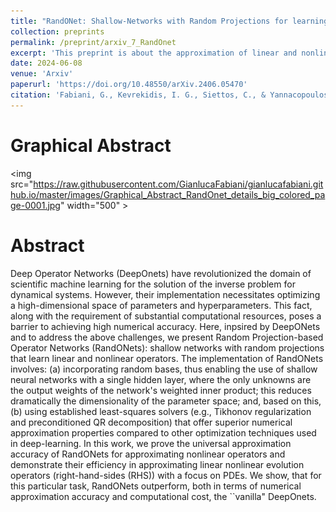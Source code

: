 ```yaml
---
title: "RandONet: Shallow-Networks with Random Projections for learning linear and nonlinear operators"
collection: preprints
permalink: /preprint/arxiv_7_RandOnet
excerpt: 'This preprint is about the approximation of linear and nonlinear operators with random projection based Operator Networks (RandOnets)'
date: 2024-06-08
venue: 'Arxiv'
paperurl: 'https://doi.org/10.48550/arXiv.2406.05470'
citation: 'Fabiani, G., Kevrekidis, I. G., Siettos, C., & Yannacopoulos, A. N. (2024). RandONet: Shallow-Networks with Random Projections for learning linear and nonlinear operators. arXiv preprint arXiv:2406.05470.'
---
```


Graphical Abstract
=====
<img src="https://raw.githubusercontent.com/GianlucaFabiani/gianlucafabiani.github.io/master/images/Graphical_Abstract_RandOnet_details_big_colored_page-0001.jpg" width="500" \>

Abstract
=====
Deep Operator Networks (DeepOnets) have revolutionized the domain of scientific machine learning for the solution of the inverse problem for dynamical systems. However, their implementation necessitates optimizing a high-dimensional space of parameters and hyperparameters. This fact, along with the requirement of substantial computational resources, poses a barrier to achieving high numerical accuracy. Here, inpsired by DeepONets and to address the above challenges, we present Random Projection-based Operator Networks (RandONets): shallow networks with random projections that learn linear and nonlinear operators. The implementation of RandONets involves: (a) incorporating random bases, thus enabling the use of shallow neural networks with a single hidden layer, where the only unknowns are the output weights of the network's weighted inner product; this reduces dramatically the dimensionality of the parameter space; and, based on this, (b) using established least-squares solvers (e.g., Tikhonov regularization and preconditioned QR decomposition) that offer superior numerical approximation properties compared to other optimization techniques used in deep-learning. In this work, we prove the universal approximation accuracy of RandONets for approximating nonlinear operators and demonstrate their efficiency in approximating linear nonlinear evolution operators (right-hand-sides (RHS)) with a focus on PDEs. We show, that for this particular task, RandONets outperform, both in terms of numerical approximation accuracy and computational cost, the ``vanilla" DeepOnets.
